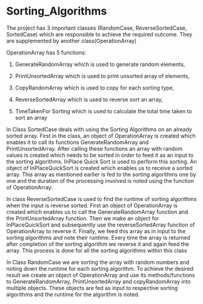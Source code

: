 # Sorting_Algorithms


The project has 3 important classes (RandomCase, ReverseSortedCase, SortedCase) which are responsible to achieve the required outcome. They are supplemented by another class(OperationArray)

OperationArray has 5 functions:

1.	GenerateRandomArray which is used to generate random elements,

2.	PrintUnsortedArray which is used to print unsorted array of elements,

3.	CopyRandomArray which is used to copy for each sorting type,

4.	ReverseSortedArray which is used to reverse sort an array,

5.	TimeTakenFor Sorting which is used to calculate the total time taken to sort an array



In Class SortedCase deals with using the Sorting Algorithms on an already sorted array. First in the class, an object of OperationArray is created which enables it to call its functions GenerateRandomArray and PrintUnsortedArray. After calling these functions an array with random values is created which needs to be sorted in order to feed it as an input to the sorting algorithms. InPlace Quick Sort is used to perform this sorting. An object of InPlaceQuickSort is created which enables us to receive a sorted array. This array as mentioned earlier is fed to the sorting algorithms one by one and the duration of the processing involved is noted using the function of OperationArray.



In class ReverseSortedCase is used to find the runtime of sorting algorithms when the input is reverse sorted. First an object of OperationArray is created which enables us to call the GenerateRandomArray function and the PrintUnsortedArray function. Then we make an object for InPlaceQuickSort and subsequently use the reverseSortedArray function of OperationArray to reverse it. Finally, we feed this array as in input to the sorting algorithms and note their runtime. Every time the array is returned after completion of the sorting algorithm we reverse it and again feed the array. This process is done for all the sorting algorithms within this class



In Class RandomCase we are sorting the array with random numbers and noting down the runtime for each sorting algorithm. To achieve the desired result we create an object of OperationArray and use its methods/functions to GenerateRandomArray, PrintUnsortedArray and copyRandomArray into multiple objects. These objects are fed as input to respective sorting algorithms and the runtime for the algorithm is noted.
